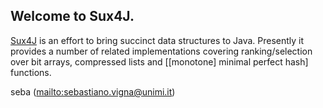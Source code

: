 Welcome to Sux4J.
----------------

[Sux4J](http://sux4j.di.unimi.it/) is an effort to bring succinct data
structures to Java. Presently it provides a number of related
implementations covering ranking/selection over bit arrays, compressed
lists and [[monotone] minimal perfect hash] functions.

seba (<mailto:sebastiano.vigna@unimi.it>)
